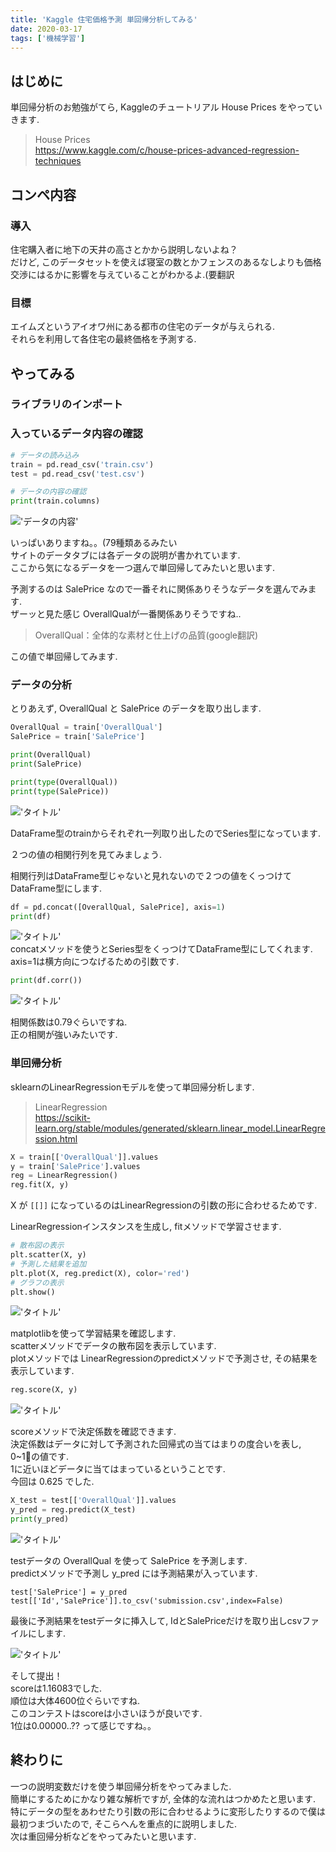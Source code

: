 ```yaml
---
title: 'Kaggle 住宅価格予測 単回帰分析してみる'
date: 2020-03-17
tags: ['機械学習']
---
```


## はじめに
単回帰分析のお勉強がてら, Kaggleのチュートリアル House Prices をやっていきます.  

> House Prices  
> https://www.kaggle.com/c/house-prices-advanced-regression-techniques  

## コンペ内容
### 導入
住宅購入者に地下の天井の高さとかから説明しないよね？  
だけど, このデータセットを使えば寝室の数とかフェンスのあるなしよりも価格交渉にはるかに影響を与えていることがわかるよ.(要翻訳  

### 目標
エイムズというアイオワ州にある都市の住宅のデータが与えられる.  
それらを利用して各住宅の最終価格を予測する.  

## やってみる
### ライブラリのインポート

### 入っているデータ内容の確認
```python
# データの読み込み
train = pd.read_csv('train.csv')
test = pd.read_csv('test.csv')

# データの内容の確認
print(train.columns)
```
!['データの内容'](https://i.gyazo.com/42d4cc475318a7459d2633e9ce2868cb.png)  

いっぱいありますね。。(79種類あるみたい  
サイトのデータタブには各データの説明が書かれています.  
ここから気になるデータを一つ選んで単回帰してみたいと思います.  

予測するのは SalePrice なので一番それに関係ありそうなデータを選んでみます.  
ザーッと見た感じ OverallQualが一番関係ありそうですね..  

> OverallQual：全体的な素材と仕上げの品質(google翻訳)

この値で単回帰してみます.  

### データの分析
とりあえず, OverallQual と SalePrice のデータを取り出します.  
```python
OverallQual = train['OverallQual']
SalePrice = train['SalePrice']

print(OverallQual)
print(SalePrice)

print(type(OverallQual))
print(type(SalePrice))
```

!['タイトル'](https://i.gyazo.com/e4ed77d9eb3441ad755842042832f7d3.png)  

DataFrame型のtrainからそれぞれ一列取り出したのでSeries型になっています.  

２つの値の相関行列を見てみましょう.  

相関行列はDataFrame型じゃないと見れないので２つの値をくっつけてDataFrame型にします.  

```python
df = pd.concat([OverallQual, SalePrice], axis=1)
print(df)
```

!['タイトル'](https://i.gyazo.com/40bbf637e932fa53f673b8b1c3922091.png)  
concatメソッドを使うとSeries型をくっつけてDataFrame型にしてくれます.  
axis=1は横方向につなげるための引数です.  

```python
print(df.corr())
```

!['タイトル'](https://i.gyazo.com/829f1bd4f4c2280c1c116ac9fe01e5af.png)  

相関係数は0.79ぐらいですね.  
正の相関が強いみたいです.

### 単回帰分析
sklearnのLinearRegressionモデルを使って単回帰分析します.  

> LinearRegression  
> https://scikit-learn.org/stable/modules/generated/sklearn.linear_model.LinearRegression.html

```python
X = train[['OverallQual']].values
y = train['SalePrice'].values
reg = LinearRegression()
reg.fit(X, y)
```

X が `[[]]` になっているのはLinearRegressionの引数の形に合わせるためです.  

LinearRegressionインスタンスを生成し, fitメソッドで学習させます.  

```python
# 散布図の表示
plt.scatter(X, y)
# 予測した結果を追加
plt.plot(X, reg.predict(X), color='red')
# グラフの表示
plt.show()
```

!['タイトル'](https://i.gyazo.com/b85759c3c16b7935fd45326502f77968.png)  

matplotlibを使って学習結果を確認します.  
scatterメソッドでデータの散布図を表示しています.  
plotメソッドでは LinearRegressionのpredictメソッドで予測させ, その結果を表示しています.  

```python
reg.score(X, y)
```

!['タイトル'](https://i.gyazo.com/910f336a821edb41308325074a19da8a.png)  

scoreメソッドで決定係数を確認できます.  
決定係数はデータに対して予測された回帰式の当てはまりの度合いを表し, 0~1の値です.  
1に近いほどデータに当てはまっているということです.  
今回は 0.625 でした.  

```python
X_test = test[['OverallQual']].values
y_pred = reg.predict(X_test)
print(y_pred)
```

!['タイトル'](https://i.gyazo.com/e0db904ed98c051c1af2804c42e845bb.png)

testデータの OverallQual を使って SalePrice を予測します.  
predictメソッドで予測し y_pred には予測結果が入っています.  

```pyhon
test['SalePrice'] = y_pred
test[['Id','SalePrice']].to_csv('submission.csv',index=False)
```

最後に予測結果をtestデータに挿入して, IdとSalePriceだけを取り出しcsvファイルにします.  

!['タイトル'](https://i.gyazo.com/c71a4efac6ae21ba7932db55bb6706bb.png)

そして提出！  
scoreは1.16083でした.  
順位は大体4600位ぐらいですね.  
このコンテストはscoreは小さいほうが良いです.  
1位は0.00000..?? って感じですね。。  

## 終わりに
一つの説明変数だけを使う単回帰分析をやってみました.  
簡単にするためにかなり雑な解析ですが, 全体的な流れはつかめたと思います.  
特にデータの型をあわせたり引数の形に合わせるように変形したりするので僕は最初つまづいたので, そこらへんを重点的に説明しました.  
次は重回帰分析などをやってみたいと思います.  